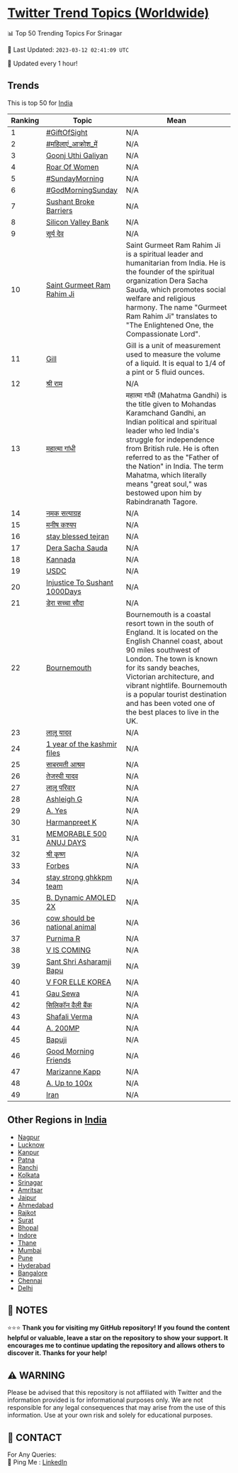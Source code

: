 [Twitter Trend Topics (Worldwide)](https://github.com/ErcinDedeoglu/Twitter-Trend-Topics)
==========


📊 Top 50 Trending Topics For Srinagar

📆 Last Updated: `2023-03-12 02:41:09 UTC`

🔧 Updated every 1 hour!


## Trends

This is top 50 for [India](</India>)

| Ranking | Topic | Mean |
| ------- | ------------ | ------------ |
| 1 | [#GiftOfSight](http://twitter.com/search?q=%23GiftOfSight) | N/A |
| 2 | [#महिलाएं_आक्रोश_में](http://twitter.com/search?q=%23%e0%a4%ae%e0%a4%b9%e0%a4%bf%e0%a4%b2%e0%a4%be%e0%a4%8f%e0%a4%82_%e0%a4%86%e0%a4%95%e0%a5%8d%e0%a4%b0%e0%a5%8b%e0%a4%b6_%e0%a4%ae%e0%a5%87%e0%a4%82) | N/A |
| 3 | [Goonj Uthi Galiyan](http://twitter.com/search?q=Goonj+Uthi+Galiyan) | N/A |
| 4 | [Roar Of Women](http://twitter.com/search?q=Roar+Of+Women) | N/A |
| 5 | [#SundayMorning](http://twitter.com/search?q=%23SundayMorning) | N/A |
| 6 | [#GodMorningSunday](http://twitter.com/search?q=%23GodMorningSunday) | N/A |
| 7 | [Sushant Broke Barriers](http://twitter.com/search?q=Sushant+Broke+Barriers) | N/A |
| 8 | [Silicon Valley Bank](http://twitter.com/search?q=Silicon+Valley+Bank) | N/A |
| 9 | [सूर्य देव](http://twitter.com/search?q=%e0%a4%b8%e0%a5%82%e0%a4%b0%e0%a5%8d%e0%a4%af+%e0%a4%a6%e0%a5%87%e0%a4%b5) | N/A |
| 10 | [Saint Gurmeet Ram Rahim Ji](http://twitter.com/search?q=Saint+Gurmeet+Ram+Rahim+Ji) | Saint Gurmeet Ram Rahim Ji is a spiritual leader and humanitarian from India. He is the founder of the spiritual organization Dera Sacha Sauda, which promotes social welfare and religious harmony. The name "Gurmeet Ram Rahim Ji" translates to "The Enlightened One, the Compassionate Lord". |
| 11 | [Gill](http://twitter.com/search?q=Gill) | Gill is a unit of measurement used to measure the volume of a liquid. It is equal to 1/4 of a pint or 5 fluid ounces. |
| 12 | [श्री राम](http://twitter.com/search?q=%e0%a4%b6%e0%a5%8d%e0%a4%b0%e0%a5%80+%e0%a4%b0%e0%a4%be%e0%a4%ae) | N/A |
| 13 | [महात्मा गांधी](http://twitter.com/search?q=%e0%a4%ae%e0%a4%b9%e0%a4%be%e0%a4%a4%e0%a5%8d%e0%a4%ae%e0%a4%be+%e0%a4%97%e0%a4%be%e0%a4%82%e0%a4%a7%e0%a5%80) | महात्मा गांधी (Mahatma Gandhi) is the title given to Mohandas Karamchand Gandhi, an Indian political and spiritual leader who led India's struggle for independence from British rule. He is often referred to as the "Father of the Nation" in India. The term Mahatma, which literally means "great soul," was bestowed upon him by Rabindranath Tagore. |
| 14 | [नमक सत्याग्रह](http://twitter.com/search?q=%e0%a4%a8%e0%a4%ae%e0%a4%95+%e0%a4%b8%e0%a4%a4%e0%a5%8d%e0%a4%af%e0%a4%be%e0%a4%97%e0%a5%8d%e0%a4%b0%e0%a4%b9) | N/A |
| 15 | [मनीष कश्यप](http://twitter.com/search?q=%e0%a4%ae%e0%a4%a8%e0%a5%80%e0%a4%b7+%e0%a4%95%e0%a4%b6%e0%a5%8d%e0%a4%af%e0%a4%aa) | N/A |
| 16 | [stay blessed tejran](http://twitter.com/search?q=stay+blessed+tejran) | N/A |
| 17 | [Dera Sacha Sauda](http://twitter.com/search?q=Dera+Sacha+Sauda) | N/A |
| 18 | [Kannada](http://twitter.com/search?q=Kannada) | N/A |
| 19 | [USDC](http://twitter.com/search?q=USDC) | N/A |
| 20 | [Injustice To Sushant 1000Days](http://twitter.com/search?q=Injustice+To+Sushant+1000Days) | N/A |
| 21 | [डेरा सच्चा सौदा](http://twitter.com/search?q=%e0%a4%a1%e0%a5%87%e0%a4%b0%e0%a4%be+%e0%a4%b8%e0%a4%9a%e0%a5%8d%e0%a4%9a%e0%a4%be+%e0%a4%b8%e0%a5%8c%e0%a4%a6%e0%a4%be) | N/A |
| 22 | [Bournemouth](http://twitter.com/search?q=Bournemouth) | Bournemouth is a coastal resort town in the south of England. It is located on the English Channel coast, about 90 miles southwest of London. The town is known for its sandy beaches, Victorian architecture, and vibrant nightlife. Bournemouth is a popular tourist destination and has been voted one of the best places to live in the UK. |
| 23 | [लालू यादव](http://twitter.com/search?q=%e0%a4%b2%e0%a4%be%e0%a4%b2%e0%a5%82+%e0%a4%af%e0%a4%be%e0%a4%a6%e0%a4%b5) | N/A |
| 24 | [1 year of the kashmir files](http://twitter.com/search?q=1+year+of+the+kashmir+files) | N/A |
| 25 | [साबरमती आश्रम](http://twitter.com/search?q=%e0%a4%b8%e0%a4%be%e0%a4%ac%e0%a4%b0%e0%a4%ae%e0%a4%a4%e0%a5%80+%e0%a4%86%e0%a4%b6%e0%a5%8d%e0%a4%b0%e0%a4%ae) | N/A |
| 26 | [तेजस्वी यादव](http://twitter.com/search?q=%e0%a4%a4%e0%a5%87%e0%a4%9c%e0%a4%b8%e0%a5%8d%e0%a4%b5%e0%a5%80+%e0%a4%af%e0%a4%be%e0%a4%a6%e0%a4%b5) | N/A |
| 27 | [लालू परिवार](http://twitter.com/search?q=%e0%a4%b2%e0%a4%be%e0%a4%b2%e0%a5%82+%e0%a4%aa%e0%a4%b0%e0%a4%bf%e0%a4%b5%e0%a4%be%e0%a4%b0) | N/A |
| 28 | [Ashleigh G](http://twitter.com/search?q=Ashleigh+G) | N/A |
| 29 | [A. Yes](http://twitter.com/search?q=A.+Yes) | N/A |
| 30 | [Harmanpreet K](http://twitter.com/search?q=Harmanpreet+K) | N/A |
| 31 | [MEMORABLE 500 ANUJ DAYS](http://twitter.com/search?q=MEMORABLE+500+ANUJ+DAYS) | N/A |
| 32 | [श्री कृष्ण](http://twitter.com/search?q=%e0%a4%b6%e0%a5%8d%e0%a4%b0%e0%a5%80+%e0%a4%95%e0%a5%83%e0%a4%b7%e0%a5%8d%e0%a4%a3) | N/A |
| 33 | [Forbes](http://twitter.com/search?q=Forbes) | N/A |
| 34 | [stay strong ghkkpm team](http://twitter.com/search?q=stay+strong+ghkkpm+team) | N/A |
| 35 | [B. Dynamic AMOLED 2X](http://twitter.com/search?q=B.+Dynamic+AMOLED+2X) | N/A |
| 36 | [cow should be national animal](http://twitter.com/search?q=cow+should+be+national+animal) | N/A |
| 37 | [Purnima R](http://twitter.com/search?q=Purnima+R) | N/A |
| 38 | [V IS COMING](http://twitter.com/search?q=V+IS+COMING) | N/A |
| 39 | [Sant Shri Asharamji Bapu](http://twitter.com/search?q=Sant+Shri+Asharamji+Bapu) | N/A |
| 40 | [V FOR ELLE KOREA](http://twitter.com/search?q=V+FOR+ELLE+KOREA) | N/A |
| 41 | [Gau Sewa](http://twitter.com/search?q=Gau+Sewa) | N/A |
| 42 | [सिलिकॉन वैली बैंक](http://twitter.com/search?q=%e0%a4%b8%e0%a4%bf%e0%a4%b2%e0%a4%bf%e0%a4%95%e0%a5%89%e0%a4%a8+%e0%a4%b5%e0%a5%88%e0%a4%b2%e0%a5%80+%e0%a4%ac%e0%a5%88%e0%a4%82%e0%a4%95) | N/A |
| 43 | [Shafali Verma](http://twitter.com/search?q=Shafali+Verma) | N/A |
| 44 | [A. 200MP](http://twitter.com/search?q=A.+200MP) | N/A |
| 45 | [Bapuji](http://twitter.com/search?q=Bapuji) | N/A |
| 46 | [Good Morning Friends](http://twitter.com/search?q=Good+Morning+Friends) | N/A |
| 47 | [Marizanne Kapp](http://twitter.com/search?q=Marizanne+Kapp) | N/A |
| 48 | [A. Up to 100x](http://twitter.com/search?q=A.+Up+to+100x) | N/A |
| 49 | [Iran](http://twitter.com/search?q=Iran) | N/A |



## Other Regions in [India](</India>)

* [Nagpur](</India/Nagpur.md>)
* [Lucknow](</India/Lucknow.md>)
* [Kanpur](</India/Kanpur.md>)
* [Patna](</India/Patna.md>)
* [Ranchi](</India/Ranchi.md>)
* [Kolkata](</India/Kolkata.md>)
* [Srinagar](</India/Srinagar.md>)
* [Amritsar](</India/Amritsar.md>)
* [Jaipur](</India/Jaipur.md>)
* [Ahmedabad](</India/Ahmedabad.md>)
* [Rajkot](</India/Rajkot.md>)
* [Surat](</India/Surat.md>)
* [Bhopal](</India/Bhopal.md>)
* [Indore](</India/Indore.md>)
* [Thane](</India/Thane.md>)
* [Mumbai](</India/Mumbai.md>)
* [Pune](</India/Pune.md>)
* [Hyderabad](</India/Hyderabad.md>)
* [Bangalore](</India/Bangalore.md>)
* [Chennai](</India/Chennai.md>)
* [Delhi](</India/Delhi.md>)



## 📝 NOTES

⭐⭐⭐ **Thank you for visiting my GitHub repository! If you found the content helpful or valuable, leave a star on the repository to show your support. It encourages me to continue updating the repository and allows others to discover it. Thanks for your help!**


## ⚠️ WARNING

Please be advised that this repository is not affiliated with Twitter and the information provided is for informational purposes only. We are not responsible for any legal consequences that may arise from the use of this information. Use at your own risk and solely for educational purposes.


## 📨 CONTACT

 For Any Queries:  
            🏓 Ping Me : [LinkedIn](https://www.linkedin.com/in/ercindedeoglu/)
